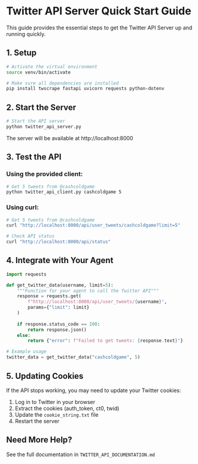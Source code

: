 # Twitter API Server Quick Start Guide

This guide provides the essential steps to get the Twitter API Server up and running quickly.

## 1. Setup

```bash
# Activate the virtual environment
source venv/bin/activate

# Make sure all dependencies are installed
pip install twscrape fastapi uvicorn requests python-dotenv
```

## 2. Start the Server

```bash
# Start the API server
python twitter_api_server.py
```

The server will be available at http://localhost:8000

## 3. Test the API

### Using the provided client:

```bash
# Get 5 tweets from @cashcoldgame
python twitter_api_client.py cashcoldgame 5
```

### Using curl:

```bash
# Get 5 tweets from @cashcoldgame
curl "http://localhost:8000/api/user_tweets/cashcoldgame?limit=5"

# Check API status
curl "http://localhost:8000/api/status"
```

## 4. Integrate with Your Agent

```python
import requests

def get_twitter_data(username, limit=5):
    """Function for your agent to call the Twitter API"""
    response = requests.get(
        f"http://localhost:8000/api/user_tweets/{username}",
        params={"limit": limit}
    )
    
    if response.status_code == 200:
        return response.json()
    else:
        return {"error": f"Failed to get tweets: {response.text}"}

# Example usage
twitter_data = get_twitter_data("cashcoldgame", 5)
```

## 5. Updating Cookies

If the API stops working, you may need to update your Twitter cookies:

1. Log in to Twitter in your browser
2. Extract the cookies (auth_token, ct0, twid)
3. Update the `cookie_string.txt` file
4. Restart the server

## Need More Help?

See the full documentation in `TWITTER_API_DOCUMENTATION.md`
